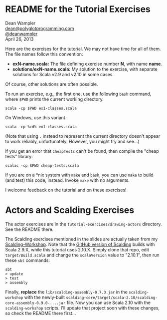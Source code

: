 # README for the Tutorial Exercises

Dean Wampler<br/>
[dean@polyglotprogramming.com](mailto:dean@polyglotprogramming.com)<br/>
[@deanwampler](https://twitter.com/deanwampler)<br/>
April 26, 2013

Here are the exercises for the tutorial. We may not have time for all of them. The file names follow this convention:

* **exN-name.scala:** The file defining exercise number **N**, with name **name**.
* **solutions/exN-name.scala:** My solution to the exercise, with separate solutions for Scala v2.9 and v2.10 in some cases.

Of course, other solutions are often possible.

To run an exercise, e.g., the first one, use the following `bash` command, where `$PWD` prints the current working directory.

    scala -cp $PWD ex1-classes.scala

On Windows, use this variant.

    scala -cp %cd% ex1-classes.scala

(Note that using `.` instead to represent the current directory doesn't appear to work reliably, unfortunately. However, you might try and see...)

If you get an error that `CheapTests` can't be found, then compile the "cheap tests" library:

    scalac -cp $PWD cheap-tests.scala

If you are on a *nix system with `make` and `bash`, you can use `make` to build (and test) this code, instead. Invoke `make` with no arguments.

I welcome feedback on the tutorial and on these exercises!

# Actors and Scalding Exercises

The actor exercises are in the `tutorial-exercises/drawing-actors` directory. See the README there.

The Scalding exercises mentioned in the slides are actually taken from my [Scalding-Workshop](https://github.com/deanwampler/scalding-workshop). Note that the [GitHub version of Scalding](https://github.com/twitter/scalding) builds with Scala 2.9.X, while this tutorial uses 2.10.X. Simply clone that repo, edit `target/Build.scala` and change the `scalaVersion` value to "2.10.1", then run these `sbt` commands:

    sbt
    > update
    > test
    > assembly

Finally, **replace** the `lib/scalding-assembly-0.7.3.jar` in the `scalding-workshop` with the newly-built `scalding-core/target/scala-2.10/scalding-core-assembly-0.9.0-....jar` file. Now you can use Scala 2.10 with the `scalding-workshop` scripts. I'll update that project soon with these changes, so check the README there first...

